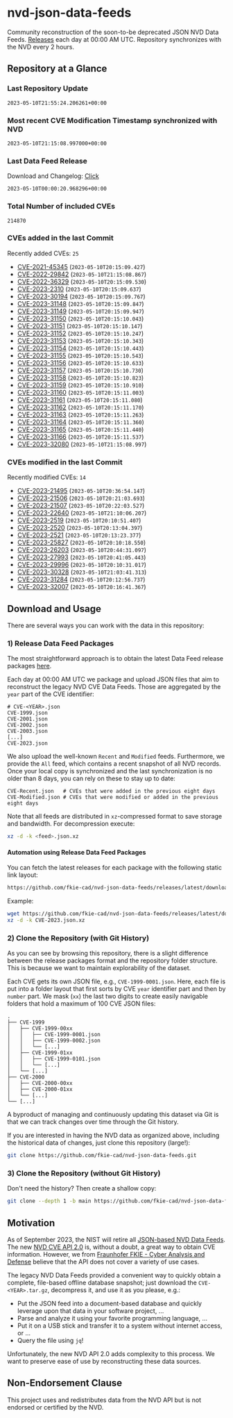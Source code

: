 # nvd-json-data-feeds

Community reconstruction of the soon-to-be deprecated JSON NVD Data Feeds. 
[Releases](releases/latest) each day at 00:00 AM UTC.
Repository synchronizes with the NVD every 2 hours.

## Repository at a Glance

### Last Repository Update

```plain
2023-05-10T21:55:24.206261+00:00
```

### Most recent CVE Modification Timestamp synchronized with NVD

```plain
2023-05-10T21:15:08.997000+00:00
```

### Last Data Feed Release

Download and Changelog: [Click](releases/latest)

```plain
2023-05-10T00:00:20.968296+00:00
```

### Total Number of included CVEs

```plain
214870
```

### CVEs added in the last Commit

Recently added CVEs: `25`

* [CVE-2021-45345](CVE-2021/CVE-2021-453xx/CVE-2021-45345.json) (`2023-05-10T20:15:09.427`)
* [CVE-2022-29842](CVE-2022/CVE-2022-298xx/CVE-2022-29842.json) (`2023-05-10T21:15:08.867`)
* [CVE-2022-36329](CVE-2022/CVE-2022-363xx/CVE-2022-36329.json) (`2023-05-10T20:15:09.530`)
* [CVE-2023-2310](CVE-2023/CVE-2023-23xx/CVE-2023-2310.json) (`2023-05-10T20:15:09.637`)
* [CVE-2023-30194](CVE-2023/CVE-2023-301xx/CVE-2023-30194.json) (`2023-05-10T20:15:09.767`)
* [CVE-2023-31148](CVE-2023/CVE-2023-311xx/CVE-2023-31148.json) (`2023-05-10T20:15:09.847`)
* [CVE-2023-31149](CVE-2023/CVE-2023-311xx/CVE-2023-31149.json) (`2023-05-10T20:15:09.947`)
* [CVE-2023-31150](CVE-2023/CVE-2023-311xx/CVE-2023-31150.json) (`2023-05-10T20:15:10.043`)
* [CVE-2023-31151](CVE-2023/CVE-2023-311xx/CVE-2023-31151.json) (`2023-05-10T20:15:10.147`)
* [CVE-2023-31152](CVE-2023/CVE-2023-311xx/CVE-2023-31152.json) (`2023-05-10T20:15:10.247`)
* [CVE-2023-31153](CVE-2023/CVE-2023-311xx/CVE-2023-31153.json) (`2023-05-10T20:15:10.343`)
* [CVE-2023-31154](CVE-2023/CVE-2023-311xx/CVE-2023-31154.json) (`2023-05-10T20:15:10.443`)
* [CVE-2023-31155](CVE-2023/CVE-2023-311xx/CVE-2023-31155.json) (`2023-05-10T20:15:10.543`)
* [CVE-2023-31156](CVE-2023/CVE-2023-311xx/CVE-2023-31156.json) (`2023-05-10T20:15:10.633`)
* [CVE-2023-31157](CVE-2023/CVE-2023-311xx/CVE-2023-31157.json) (`2023-05-10T20:15:10.730`)
* [CVE-2023-31158](CVE-2023/CVE-2023-311xx/CVE-2023-31158.json) (`2023-05-10T20:15:10.823`)
* [CVE-2023-31159](CVE-2023/CVE-2023-311xx/CVE-2023-31159.json) (`2023-05-10T20:15:10.910`)
* [CVE-2023-31160](CVE-2023/CVE-2023-311xx/CVE-2023-31160.json) (`2023-05-10T20:15:11.003`)
* [CVE-2023-31161](CVE-2023/CVE-2023-311xx/CVE-2023-31161.json) (`2023-05-10T20:15:11.080`)
* [CVE-2023-31162](CVE-2023/CVE-2023-311xx/CVE-2023-31162.json) (`2023-05-10T20:15:11.170`)
* [CVE-2023-31163](CVE-2023/CVE-2023-311xx/CVE-2023-31163.json) (`2023-05-10T20:15:11.263`)
* [CVE-2023-31164](CVE-2023/CVE-2023-311xx/CVE-2023-31164.json) (`2023-05-10T20:15:11.360`)
* [CVE-2023-31165](CVE-2023/CVE-2023-311xx/CVE-2023-31165.json) (`2023-05-10T20:15:11.440`)
* [CVE-2023-31166](CVE-2023/CVE-2023-311xx/CVE-2023-31166.json) (`2023-05-10T20:15:11.537`)
* [CVE-2023-32080](CVE-2023/CVE-2023-320xx/CVE-2023-32080.json) (`2023-05-10T21:15:08.997`)


### CVEs modified in the last Commit

Recently modified CVEs: `14`

* [CVE-2023-21495](CVE-2023/CVE-2023-214xx/CVE-2023-21495.json) (`2023-05-10T20:36:54.147`)
* [CVE-2023-21506](CVE-2023/CVE-2023-215xx/CVE-2023-21506.json) (`2023-05-10T20:21:03.693`)
* [CVE-2023-21507](CVE-2023/CVE-2023-215xx/CVE-2023-21507.json) (`2023-05-10T20:22:03.527`)
* [CVE-2023-22640](CVE-2023/CVE-2023-226xx/CVE-2023-22640.json) (`2023-05-10T21:10:06.207`)
* [CVE-2023-2519](CVE-2023/CVE-2023-25xx/CVE-2023-2519.json) (`2023-05-10T20:10:51.407`)
* [CVE-2023-2520](CVE-2023/CVE-2023-25xx/CVE-2023-2520.json) (`2023-05-10T20:13:04.397`)
* [CVE-2023-2521](CVE-2023/CVE-2023-25xx/CVE-2023-2521.json) (`2023-05-10T20:13:23.377`)
* [CVE-2023-25827](CVE-2023/CVE-2023-258xx/CVE-2023-25827.json) (`2023-05-10T20:10:18.550`)
* [CVE-2023-26203](CVE-2023/CVE-2023-262xx/CVE-2023-26203.json) (`2023-05-10T20:44:31.097`)
* [CVE-2023-27993](CVE-2023/CVE-2023-279xx/CVE-2023-27993.json) (`2023-05-10T20:41:05.443`)
* [CVE-2023-29996](CVE-2023/CVE-2023-299xx/CVE-2023-29996.json) (`2023-05-10T20:10:31.017`)
* [CVE-2023-30328](CVE-2023/CVE-2023-303xx/CVE-2023-30328.json) (`2023-05-10T21:03:41.313`)
* [CVE-2023-31284](CVE-2023/CVE-2023-312xx/CVE-2023-31284.json) (`2023-05-10T20:12:56.737`)
* [CVE-2023-32007](CVE-2023/CVE-2023-320xx/CVE-2023-32007.json) (`2023-05-10T20:16:41.367`)


## Download and Usage

There are several ways you can work with the data in this repository:

### 1) Release Data Feed Packages

The most straightforward approach is to obtain the latest Data Feed release packages [here](releases/latest).

Each day at 00:00 AM UTC we package and upload JSON files that aim to reconstruct the legacy NVD CVE Data Feeds.
Those are aggregated by the `year` part of the CVE identifier:

```
# CVE-<YEAR>.json
CVE-1999.json
CVE-2001.json
CVE-2002.json
CVE-2003.json
[...]
CVE-2023.json
```

We also upload the well-known `Recent` and `Modified` feeds.
Furthermore, we provide the `All` feed, which contains a recent snapshot of all NVD records.
Once your local copy is synchronized and the last synchronization is no older than 8 days, you can rely on these to stay up to date:

```plain
CVE-Recent.json   # CVEs that were added in the previous eight days
CVE-Modified.json # CVEs that were modified or added in the previous eight days
```

Note that all feeds are distributed in `xz`-compressed format to save storage and bandwidth.
For decompression execute:

```sh
xz -d -k <feed>.json.xz
```


#### Automation using Release Data Feed Packages

You can fetch the latest releases for each package with the following static link layout:

```sh
https://github.com/fkie-cad/nvd-json-data-feeds/releases/latest/download/CVE-<YEAR>.json.xz
```

Example:

```sh
wget https://github.com/fkie-cad/nvd-json-data-feeds/releases/latest/download/CVE-2023.json.xz
xz -d -k CVE-2023.json.xz
```

### 2) Clone the Repository (with Git History)

As you can see by browsing this repository, there is a slight difference between the release packages format and the repository folder structure.
This is because we want to maintain explorability of the dataset.

Each CVE gets its own JSON file, e.g., `CVE-1999-0001.json`.
Here, each file is put into a folder layout that first sorts by CVE `year` identifier part and then by `number` part.
We mask (`xx`) the last two digits to create easily navigable folders that hold a maximum of 100 CVE JSON files:

```plain
.
├── CVE-1999
│   ├── CVE-1999-00xx
│   │   ├── CVE-1999-0001.json
│   │   ├── CVE-1999-0002.json
│   │   └── [...]
│   ├── CVE-1999-01xx
│   │   ├── CVE-1999-0101.json
│   │   └── [...]
│   └── [...]
├── CVE-2000
│   ├── CVE-2000-00xx
│   ├── CVE-2000-01xx
│   └── [...]
└── [...]
```

A byproduct of managing and continuously updating this dataset via Git is that we can track changes over time through the Git history.

If you are interested in having the NVD data as organized above, including the historical data of changes, just clone this repository (large!):

```sh
git clone https://github.com/fkie-cad/nvd-json-data-feeds.git
```

### 3) Clone the Repository (without Git History)

Don't need the history? Then create a shallow copy:

```sh
git clone --depth 1 -b main https://github.com/fkie-cad/nvd-json-data-feeds.git
```

## Motivation

As of September 2023, the NIST will retire all [JSON-based NVD Data Feeds](https://nvd.nist.gov/vuln/data-feeds#divRetirementBanner-1).
The new [NVD CVE API 2.0](https://nvd.nist.gov/developers/vulnerabilities) is, without a doubt, a great way to obtain CVE information.
However, we from [Fraunhofer FKIE - Cyber Analysis and Defense](https://www.fkie.fraunhofer.de/en/departments/cad.html) believe that the API does not cover a variety of use cases.

The legacy NVD Data Feeds provided a convenient way to quickly obtain a complete, file-based offline database snapshot; just download the `CVE-<YEAR>.tar.gz`, decompress it, and use it as you please, e.g.:

* Put the JSON feed into a document-based database and quickly leverage upon that data in your software project, ...
* Parse and analyze it using your favorite programming language, ...
* Put it on a USB stick and transfer it to a system without internet access, or ...
* Query the file using `jq`!

Unfortunately, the new NVD API 2.0 adds complexity to this process.
We want to preserve ease of use by reconstructing these data sources.

## Non-Endorsement Clause

This project uses and redistributes data from the NVD API but is not endorsed or certified by the NVD.
